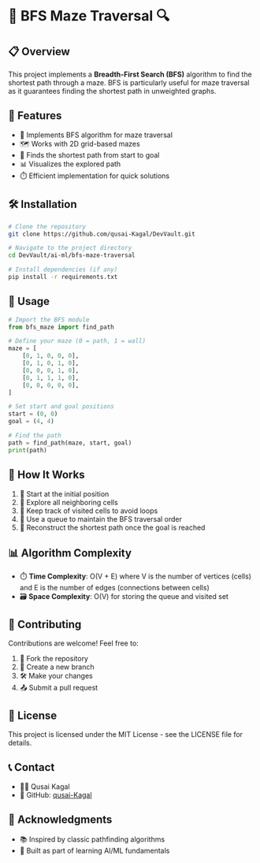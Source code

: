 # 🧩 BFS Maze Traversal 🔍

## 📋 Overview

This project implements a **Breadth-First Search (BFS)** algorithm to find the shortest path through a maze. BFS is particularly useful for maze traversal as it guarantees finding the shortest path in unweighted graphs.

## 🌟 Features

- 🤖 Implements BFS algorithm for maze traversal
- 🗺️ Works with 2D grid-based mazes
- 🚀 Finds the shortest path from start to goal
- 📊 Visualizes the explored path
- ⏱️ Efficient implementation for quick solutions

## 🛠️ Installation

```bash
# Clone the repository
git clone https://github.com/qusai-Kagal/DevVault.git

# Navigate to the project directory
cd DevVault/ai-ml/bfs-maze-traversal

# Install dependencies (if any)
pip install -r requirements.txt
```

## 🚀 Usage

```python
# Import the BFS module
from bfs_maze import find_path

# Define your maze (0 = path, 1 = wall)
maze = [
    [0, 1, 0, 0, 0],
    [0, 1, 0, 1, 0],
    [0, 0, 0, 1, 0],
    [0, 1, 1, 1, 0],
    [0, 0, 0, 0, 0],
]

# Set start and goal positions
start = (0, 0)
goal = (4, 4)

# Find the path
path = find_path(maze, start, goal)
print(path)
```

## 🧠 How It Works

1. 📍 Start at the initial position
2. 🔄 Explore all neighboring cells
3. 📝 Keep track of visited cells to avoid loops
4. 🔄 Use a queue to maintain the BFS traversal order
5. 🏁 Reconstruct the shortest path once the goal is reached

## 📊 Algorithm Complexity

- ⏱️ **Time Complexity**: O(V + E) where V is the number of vertices (cells) and E is the number of edges (connections between cells)
- 🗃️ **Space Complexity**: O(V) for storing the queue and visited set

## 🤝 Contributing

Contributions are welcome! Feel free to:

1. 🍴 Fork the repository
2. 🔄 Create a new branch
3. 🛠️ Make your changes
4. 📤 Submit a pull request

## 📜 License

This project is licensed under the MIT License - see the LICENSE file for details.

## 📞 Contact

- 👨‍💻 Qusai Kagal
- 🔗 GitHub: [qusai-Kagal](https://github.com/qusai-Kagal)

## 🙏 Acknowledgments

- 📚 Inspired by classic pathfinding algorithms
- 🧩 Built as part of learning AI/ML fundamentals
